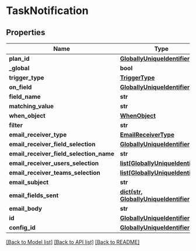 # TaskNotification

## Properties
Name | Type | Description | Notes
------------ | ------------- | ------------- | -------------
**plan_id** | [**GloballyUniqueIdentifier**](GloballyUniqueIdentifier.md) |  | [optional] 
**_global** | **bool** |  | [optional] 
**trigger_type** | [**TriggerType**](TriggerType.md) |  | [optional] 
**on_field** | [**GloballyUniqueIdentifier**](GloballyUniqueIdentifier.md) |  | [optional] 
**field_name** | **str** |  | [optional] 
**matching_value** | **str** |  | [optional] 
**when_object** | [**WhenObject**](WhenObject.md) |  | [optional] 
**filter** | **str** |  | [optional] 
**email_receiver_type** | [**EmailReceiverType**](EmailReceiverType.md) |  | [optional] 
**email_receiver_field_selection** | [**GloballyUniqueIdentifier**](GloballyUniqueIdentifier.md) |  | [optional] 
**email_receiver_field_selection_name** | **str** |  | [optional] 
**email_receiver_users_selection** | [**list[GloballyUniqueIdentifier]**](GloballyUniqueIdentifier.md) |  | [optional] 
**email_receiver_teams_selection** | [**list[GloballyUniqueIdentifier]**](GloballyUniqueIdentifier.md) |  | [optional] 
**email_subject** | **str** |  | [optional] 
**email_fields_sent** | [**dict(str, GloballyUniqueIdentifier)**](GloballyUniqueIdentifier.md) |  | [optional] 
**email_body** | **str** |  | [optional] 
**id** | [**GloballyUniqueIdentifier**](GloballyUniqueIdentifier.md) |  | [optional] 
**config_id** | [**GloballyUniqueIdentifier**](GloballyUniqueIdentifier.md) |  | [optional] 

[[Back to Model list]](../README.md#documentation-for-models) [[Back to API list]](../README.md#documentation-for-api-endpoints) [[Back to README]](../README.md)

